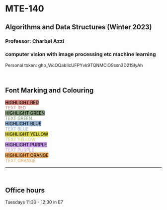 # MTE-140
## Algorithms and Data Structures (Winter 2023)
### Professor: Charbel Azzi
### computer vision with image processing etc machine learning

Personal token: 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

<br>

## Font Marking and Colouring

<mark style="background-color:#cc7e78;"> 
HIGHLIGHT RED 
</mark> <br>

<font color="#cc7e78">
TEXT RED
</font> <br>

<mark style="background-color:#7f9977;">
HIGHLIGHT GREEN 
</mark> <br>

<font color="#7f9977">
TEXT GREEN 
</font> <br>

<mark style="background-color:#92b1d4;">
HIGHLIGHT BLUE 
</mark> <br>

<font color="#92b1d4">
TEXT BLUE 
</font> <br>

<mark style="background-color:#d6d140;">
HIGHLIGHT YELLOW 
</mark> <br>

<font color="#d6d140">  
TEXT YELLOW 
</font> <br>

<mark style="background-color:#c79ae6;">
HIGHLIGHT PURPLE 
</mark> <br>

<font color="#c79ae6">
TEXT PURPLE 
</font> <br>

<mark style="background-color:#eba459;">
HIGHLIGHT ORANGE 
</mark> <br>

<font color="#eba459">
TEXT ORANGE 
</font> 

<br>
<hr>
<br>

## Office hours
Tuesdays 11:30 - 12:30 in E7